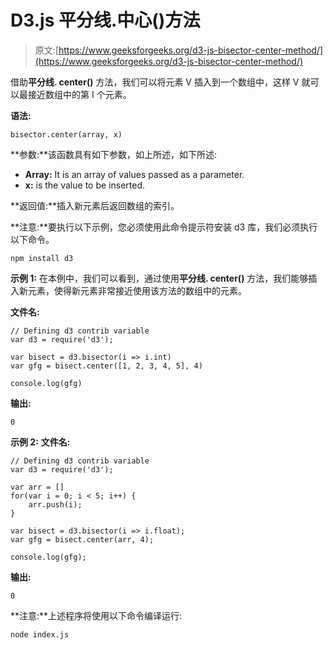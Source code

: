 # D3.js 平分线.中心()方法

> 原文:[https://www.geeksforgeeks.org/d3-js-bisector-center-method/](https://www.geeksforgeeks.org/d3-js-bisector-center-method/)

借助**平分线. center()** 方法，我们可以将元素 V 插入到一个数组中，这样 V 就可以最接近数组中的第 I 个元素。

**语法:**

```
bisector.center(array, x)

```

**参数:**该函数具有如下参数，如上所述，如下所述:

*   **Array:** It is an array of values passed as a parameter.
*   **x:** is the value to be inserted.

**返回值:**插入新元素后返回数组的索引。

**注意:**要执行以下示例，您必须使用此命令提示符安装 d3 库，我们必须执行以下命令。

```
npm install d3

```

**示例 1:** 在本例中，我们可以看到，通过使用**平分线. center()** 方法，我们能够插入新元素，使得新元素非常接近使用该方法的数组中的元素。

**文件名:**

```
// Defining d3 contrib variable  
var d3 = require('d3');

var bisect = d3.bisector(i => i.int)
var gfg = bisect.center([1, 2, 3, 4, 5], 4)

console.log(gfg)
```

**输出:**

```
0

```

**示例 2:** **文件名:**

```
// Defining d3 contrib variable  
var d3 = require('d3');

var arr = []
for(var i = 0; i < 5; i++) {
    arr.push(i);
}

var bisect = d3.bisector(i => i.float);
var gfg = bisect.center(arr, 4);

console.log(gfg);
```

**输出:**

```
0

```

**注意:**上述程序将使用以下命令编译运行:

```
node index.js
```